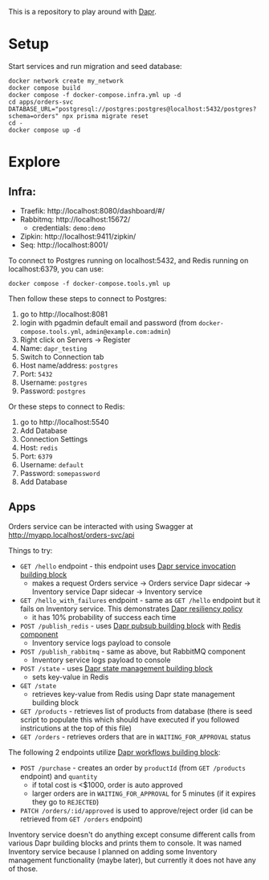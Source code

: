 This is a repository to play around with [Dapr](https://dapr.io/).

# Setup

Start services and run migration and seed database:

```
docker network create my_network
docker compose build
docker compose -f docker-compose.infra.yml up -d
cd apps/orders-svc
DATABASE_URL="postgresql://postgres:postgres@localhost:5432/postgres?schema=orders" npx prisma migrate reset
cd -
docker compose up -d
```

# Explore

## Infra:

- Traefik: http://localhost:8080/dashboard/#/
- Rabbitmq: http://localhost:15672/
  - credentials: `demo:demo`
- Zipkin: http://localhost:9411/zipkin/
- Seq: http://localhost:8001/

To connect to Postgres running on localhost:5432, and Redis running on localhost:6379, you can use:

```
docker compose -f docker-compose.tools.yml up
```

Then follow these steps to connect to Postgres:

1. go to http://localhost:8081
2. login with pgadmin default email and password (from `docker-compose.tools.yml`, `admin@example.com:admin`)
3. Right click on Servers -> Register
4. Name: `dapr_testing`
5. Switch to Connection tab
6. Host name/address: `postgres`
7. Port: `5432`
8. Username: `postgres`
9. Password: `postgres`

Or these steps to connect to Redis:

1. go to http://localhost:5540
2. Add Database
3. Connection Settings
4. Host: `redis`
5. Port: `6379`
6. Username: `default`
7. Password: `somepassword`
8. Add Database

## Apps

Orders service can be interacted with using Swagger at http://myapp.localhost/orders-svc/api

Things to try:

- `GET /hello` endpoint - this endpoint uses [Dapr service invocation building block](https://docs.dapr.io/developing-applications/building-blocks/service-invocation/service-invocation-overview/)
  - makes a request Orders service -> Orders service Dapr sidecar -> Inventory service Dapr sidecar -> Inventory service
- `GET /hello_with_failures` endpoint - same as `GET /hello` endpoint but it fails on Inventory service. This demonstrates [Dapr resiliency policy](https://docs.dapr.io/concepts/resiliency-concept/)
  - it has 10% probability of success each time
- `POST /publish_redis` - uses [Dapr pubsub building block](https://docs.dapr.io/developing-applications/building-blocks/pubsub/pubsub-overview/) with [Redis component](https://docs.dapr.io/concepts/components-concept/)
  - Inventory service logs payload to console
- `POST /publish_rabbitmq` - same as above, but RabbitMQ component
  - Inventory service logs payload to console
- `POST /state` - uses [Dapr state management building block](https://docs.dapr.io/developing-applications/building-blocks/state-management/state-management-overview/)
  - sets key-value in Redis
- `GET /state`
  - retrieves key-value from Redis using Dapr state management building block
- `GET /products` - retrieves list of products from database (there is seed script to populate this which should have executed if you followed instricutions at the top of this file)
- `GET /orders` - retrieves orders that are in `WAITING_FOR_APPROVAL` status

The following 2 endpoints utilize [Dapr workflows building block](https://docs.dapr.io/developing-applications/building-blocks/workflow/workflow-overview/):

- `POST /purchase` - creates an order by `productId` (from `GET /products` endpoint) and `quantity`
  - if total cost is <$1000, order is auto approved
  - larger orders are in `WAITING_FOR_APPROVAL` for 5 minutes (if it expires they go to `REJECTED`)
- `PATCH /orders/:id/approved` is used to approve/reject order (id can be retrieved from `GET /orders` endpoint)

Inventory service doesn't do anything except consume different calls from various Dapr building blocks and prints them to console. It was named Inventory service because I planned on adding some Inventory management functionality (maybe later), but currently it does not have any of those.
